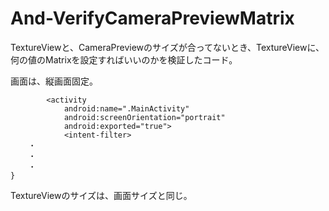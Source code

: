 # And-VerifyCameraPreviewMatrix
TextureViewと、CameraPreviewのサイズが合ってないとき、TextureViewに、何の値のMatrixを設定すればいいのかを検証したコード。

画面は、縦画面固定。
``` C++:メモリリーク検出(VisuslStudioのみ)
        <activity
            android:name=".MainActivity"
            android:screenOrientation="portrait"
            android:exported="true">
            <intent-filter>
	・
	・
	・
}
```
TextureViewのサイズは、画面サイズと同じ。
